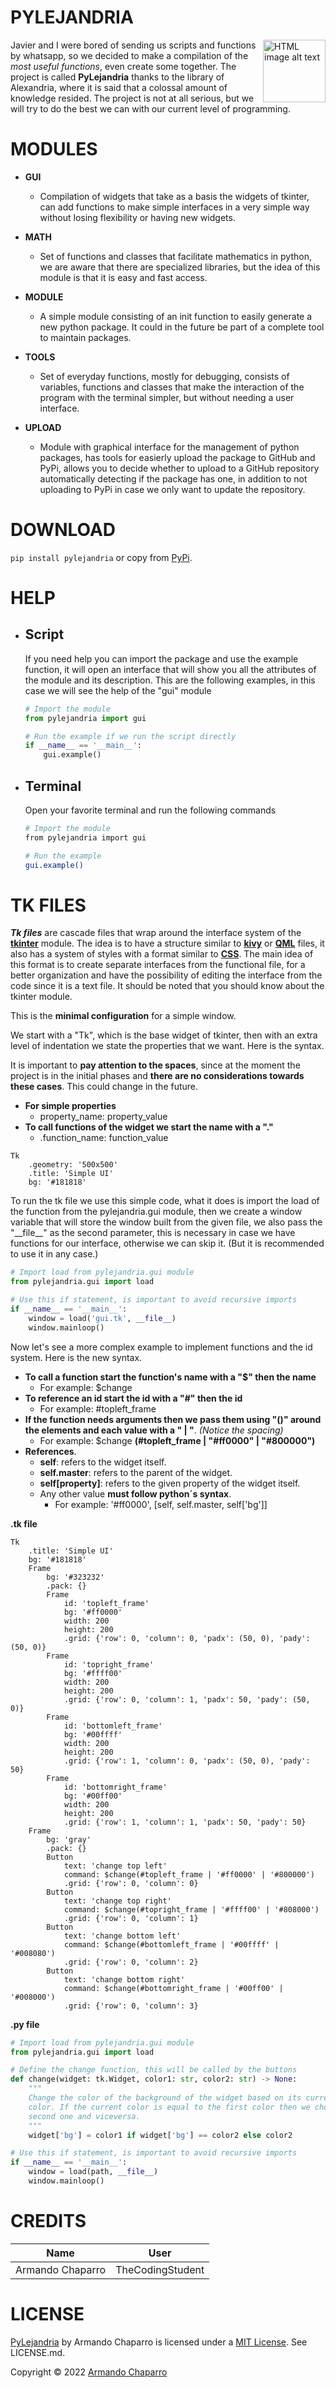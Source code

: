 # **PYLEJANDRIA**
<img src="https://www.traveldepartment.com/media/23634/career-icons-training-and-development.png"
     alt="HTML image alt text"
     title="Optional image title"
     align="right"
     width="100px"
/>

Javier and I were bored of sending us scripts and functions by whatsapp, so we decided to make a compilation of the *most useful functions*, even create some together. The project is called **PyLejandria** thanks to the library of Alexandria, where it is said that a colossal amount of knowledge resided. The project is not at all serious, but we will try to do the best we can with our current level of programming.

# **MODULES**
* **GUI**
    * Compilation of widgets that take as a basis the widgets of tkinter, can add functions to make simple interfaces in a very simple way without losing flexibility or having new widgets.

* **MATH**
    * Set of functions and classes that facilitate mathematics in python, we are aware that there are specialized libraries, but the idea of this module is that it is easy and fast access.

* **MODULE**
    * A simple module consisting of an init function to easily generate a new python package. It could in the future be part of a complete tool to maintain packages.

* **TOOLS**
    * Set of everyday functions, mostly for debugging, consists of variables, functions and classes that make the interaction of the program with the terminal simpler, but without needing a user interface.

* **UPLOAD**
    * Module with graphical interface for the management of python packages, has tools for easierly upload the package to GitHub and PyPi, allows you to decide whether to upload to a GitHub repository automatically detecting if the package has one, in addition to not uploading to PyPi in case we only want to update the repository.

# **DOWNLOAD**
`pip install pylejandria` or copy from [PyPi](https://pypi.org/project/pylejandria/).

# **HELP**

* ## **Script**
    If you need help you can import the package and use the example function, it will open an interface that will show you all the attributes of the module and its description. This are the following examples, in this case we will see the help of the "gui" module

    ```python
    # Import the module
    from pylejandria import gui

    # Run the example if we run the script directly
    if __name__ == '__main__':
        gui.example()
    ```
    
* ## **Terminal**
    Open your favorite terminal and run the following commands
    ```bash
    # Import the module
    from pylejandria import gui

    # Run the example
    gui.example()
    ```

# **TK FILES**
***Tk files*** are cascade files that wrap around the interface system of the [**tkinter**](https://docs.python.org/es/3/library/tkinter.html) module. The idea is to have a structure similar to [**kivy**](https://www.geeksforgeeks.org/python-kivy-kv-file/) or [**QML**](https://es.wikipedia.org/wiki/QML) files, it also has a system of styles with a format similar to [**CSS**](https://www.w3schools.com/Css/). The main idea of this format is to create separate interfaces from the functional file, for a better organization and have the possibility of editing the interface from the code since it is a text file. It should be noted that you should know about the tkinter module.

This is the **minimal configuration** for a simple window.

We start with a "Tk", which is the base widget of tkinter, then with an extra level of indentation we state the properties that we want. Here is the syntax.

It is important to **pay attention to the spaces**, since at the moment the project is in the initial phases and **there are no considerations towards these cases**. This could change in the future.
* **For simple properties**
    * property_name: property_value
* **To call functions of the widget we start the name with a "."**
    * .function_name: function_value
```
Tk
    .geometry: '500x500'
    .title: 'Simple UI'
    bg: '#181818'
```

To run the tk file we use this simple code, what it does is import the load of the function from the pylejandria.gui module, then we create a window variable that will store the window built from the given file, we also pass the "__file\__" as the second parameter, this is necessary in case we have functions for our interface,   otherwise we can skip it. (But it is recommended to use it in any case.)

```python
# Import load from pylejandria.gui module
from pylejandria.gui import load

# Use this if statement, is important to avoid recursive imports
if __name__ == '__main__':
    window = load('gui.tk', __file__)
    window.mainloop()
```

Now let's see a more complex example to implement functions and the id system. Here is the new syntax.

* **To call a function start the function's name with a "$" then the name**
    * For example: $change
* **To reference an id start the id with a "#" then the id**
    * For example: #topleft_frame
* **If the function needs arguments then we pass them using "()" around the elements and each value with a " | "**. *(Notice the spacing)*
    * For example: $change **(#topleft_frame | "#ff0000" | "#800000")**
* **References**.
    * **self**: refers to the widget itself.
    * **self.master**: refers to the parent of the widget.
    * **self[property]**: refers to the given property of the widget itself.
    * Any other value **must follow python´s syntax**.
        * For example: '#ff0000', [self, self.master, self['bg']]

**.tk file**
```
Tk
    .title: 'Simple UI'
    bg: '#181818'
    Frame
        bg: '#323232'
        .pack: {}
        Frame
            id: 'topleft_frame'
            bg: '#ff0000'
            width: 200
            height: 200
            .grid: {'row': 0, 'column': 0, 'padx': (50, 0), 'pady': (50, 0)}
        Frame
            id: 'topright_frame'
            bg: '#ffff00'
            width: 200
            height: 200
            .grid: {'row': 0, 'column': 1, 'padx': 50, 'pady': (50, 0)}
        Frame
            id: 'bottomleft_frame'
            bg: '#00ffff'
            width: 200
            height: 200
            .grid: {'row': 1, 'column': 0, 'padx': (50, 0), 'pady': 50}
        Frame
            id: 'bottomright_frame'
            bg: '#00ff00'
            width: 200
            height: 200
            .grid: {'row': 1, 'column': 1, 'padx': 50, 'pady': 50}
    Frame
        bg: 'gray'
        .pack: {}
        Button
            text: 'change top left'
            command: $change(#topleft_frame | '#ff0000' | '#800000')
            .grid: {'row': 0, 'column': 0}
        Button
            text: 'change top right'
            command: $change(#topright_frame | '#ffff00' | '#808000')
            .grid: {'row': 0, 'column': 1}
        Button
            text: 'change bottom left'
            command: $change(#bottomleft_frame | '#00ffff' | '#008080')
            .grid: {'row': 0, 'column': 2}
        Button
            text: 'change bottom right'
            command: $change(#bottomright_frame | '#00ff00' | '#008000')
            .grid: {'row': 0, 'column': 3}
```
**.py file**
```python
# Import load from pylejandria.gui module
from pylejandria.gui import load

# Define the change function, this will be called by the buttons
def change(widget: tk.Widget, color1: str, color2: str) -> None:
    """
    Change the color of the background of the widget based on its current
    color. If the current color is equal to the first color then we choose the
    second one and viceversa.
    """
    widget['bg'] = color1 if widget['bg'] == color2 else color2

# Use this if statement, is important to avoid recursive imports
if __name__ == '__main__':    
    window = load(path, __file__)
    window.mainloop()
```

# **CREDITS**
| **Name**         | **User**         |
| ---------------- | ---------------- |
| Armando Chaparro | TheCodingStudent |

# **LICENSE**
[PyLejandria](https://github.com/TheCodingStudent/pylejandria) by Armando Chaparro is licensed under a [MIT License](https://mit-license.org/). See LICENSE.md.

Copyright © 2022 [Armando Chaparro](https://github.com/TheCodingStudent)